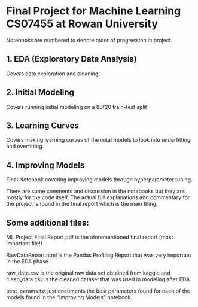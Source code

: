 # Final Project for Machine Learning CS07455 at Rowan University

Notebooks are numbered to denote order of progression in project. 

## 1. EDA (Exploratory Data Analysis)
   Covers data exploration and cleaning.
## 2. Initial Modeling
   Covers running initial modeling on a 80/20 train-test split
## 3. Learning Curves
   Covers making learning curves of the inital models to look into underfitting and overfitting.
## 4. Improving Models
   Final Notebook covering improving models through hyperparameter tuning.

There are some comments and discussion in the notebooks but they are mostly for the code itself. The actual full explanations and commentary for the project is found in the final report which is the main thing. 

## Some additional files:

ML Project Final Report.pdf is the aforementioned final report (most important file!) 

RawDataReport.html is the Pandas Profiling Report that was very important in the EDA phase.

raw_data.csv is the original raw data set obtained from kaggle and clean_data.csv is the cleaned dataset that was used in modeling after EDA.

best_params.txt just documents the best parameters found for each of the models found in the "Improving Models" notebook.
